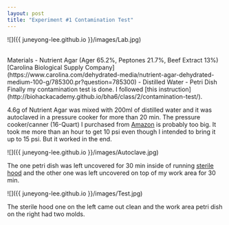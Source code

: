 ```yaml
---
layout: post
title: "Experiment #1 Contamination Test"
---
```


![]({{ juneyong-lee.github.io }}/images/Lab.jpg) <BR> 

<BR>
Materials
- Nutrient Agar (Ager 65.2%, Peptones 21.7%, Beef Extract 13%) [Carolina Biological Supply Company](https://www.carolina.com/dehydrated-media/nutrient-agar-dehydrated-medium-100-g/785300.pr?question=785300)
- Distilled Water
- Petri Dish
<BR>
Finally my contamination test is done. I followed [this instruction](http://biohackacademy.github.io/bha6/class/2/contamination-test/).

4.6g of Nutrient Agar was mixed with 200ml of distilled water and it was autoclaved in a pressure cooker for more than 20 min. The pressure cooker/canner (16-Quart) I purchased from [Amazon](https://www.amazon.com/gp/product/B000QJJ9NY/ref=ppx_yo_dt_b_asin_title_o00_s03?ie=UTF8&psc=1) is probably too big. It took me more than an hour to get 10 psi even though I intended to bring it up to 15 psi. But it worked in the end.

![]({{ juneyong-lee.github.io }}/images/Autoclave.jpg) <BR> 

The one petri dish was left uncovered for 30 min inside of running [sterile hood](https://juneyong-lee.github.io/Week1-Sterile-Hood/) and the other one was left uncovered on top of my work area for 30 min.

![]({{ juneyong-lee.github.io }}/images/Test.jpg) <BR> 

The sterile hood one on the left came out clean and the work area petri dish on the right had two molds.

<BR>
